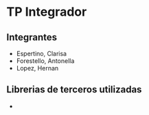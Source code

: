 # TP Integrador
## Integrantes
- Espertino, Clarisa
- Forestello, Antonella
- Lopez, Hernan

## Librerias de terceros utilizadas
- 